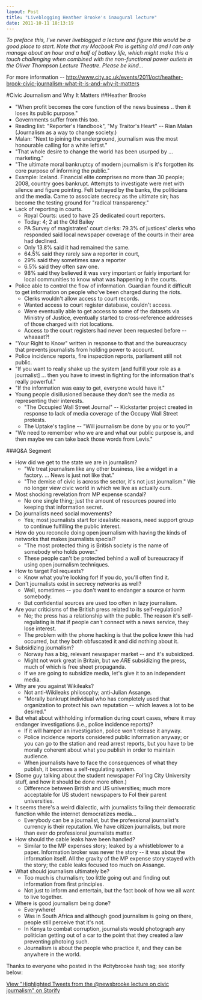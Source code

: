 ```yaml
---
layout: Post
title: "Liveblogging Heather Brooke's inaugural lecture"
date: 2011-10-11 18:13:19
---
```


*To preface this, I've never liveblogged a lecture and figure this would be a good place to start. Note that my Macbook Pro is getting old and I can only manage about an hour and a half of battery life, which might make this a touch challenging when combined with the non-functional power outlets in the Oliver Thompson Lecture Theatre. Please be kind...*

For more information -- http://www.city.ac.uk/events/2011/oct/heather-brook-civic-journalism-what-it-is-and-why-it-matters

#Civic Journalism and Why It Matters
##Heather Brooke

+ "When profit becomes the core function of the news business .. then it loses its public purpose."
+ Governments suffer from this too.
+ Reading list: "Reporter's Handbook", "My Traitor's Heart" -- Rian Malan (Journalism as a way to change society.)
+ Malan: "Next to joining the underground, journalism was the most honourable calling for a white leftist."
+ "That whole desire to change the world has been usurped by ... marketing."
+ "The ultimate moral bankruptcy of modern journalism is it's forgotten its core purpose of informing the public."
+ Example: Iceland. Financial elite comprises no more than 30 people; 2008, country goes bankrupt. Attempts to investigate were met with silence and figure pointing. Felt betrayed by the banks, the politicians and the media. Came to associate secrecy as the ultimate sin; has become the testing ground for "radical transparency."
+ Lack of reporting in courts. 
    + Royal Courts: used to have 25 dedicated court reporters.
    + Today: 4; 2 at the Old Bailey
    + PA Survey of magistrates' court clerks: 79.3% of justices' clerks who responded said local newspaper coverage of the courts in their area had declined.
    + Only 13.8% said it had remained the same.
    + 64.5% said they rarely saw a reporter in court,
    + 29% said they sometimes saw a reporter
    + 6.5% said they often saw one.
    + 98% said they believed it was very important or fairly important for local communities to know what was happening in the courts.
+ Police able to control the flow of information. Guardian found it difficult to get information on people who've been charged during the riots.
    + Clerks wouldn't allow access to court records.
    + Wanted access to court register database, couldn't access.
    + Were eventually able to get access to some of the datasets via Ministry of Justice, eventually started to cross-reference addresses of those charged with riot locations.
    + Access to the court registers had never been requested before -- whaaaat?!
+ "Your Right to Know" written in response to that and the bureaucracy that prevents journalists from holding power to account.  
+ Police incidence reports, fire inspection reports, parliament still not public. 
+ "If you want to really shake up the system [and fulfill your role as a journalist] ... then you have to invest in fighting for the information that's really powerful."
+ "If the information was easy to get, everyone would have it."
+ Young people disillusioned because they don't see the media as representing their interests. 
   + "The Occupied Wall Street Journal" -- Kickstarter project created in response to lack of media coverage of the Occupy Wall Street protests.
   + The Uptake's tagline -- "Will journalism be done by you or to you?"
+ "We need to remember who we are and what our public purpose is, and then maybe we can take back those words from Levis."

###Q&A Segment
+ How did we get to the state we are in journalism?
    + "We treat journalism like any other business, like a widget in a factory. ... News is just not like that."
    + "The demise of civic is across the sector, it's not just journalism." We no longer view civic world in which we live as actually ours.
+ Most shocking revelation from MP expense scandal?
    + No one single thing; just the amount of resources poured into keeping that information secret.
+ Do journalists need social movements?
    + Yes; most journalists start for idealistic reasons, need support group to continue fulfilling the public interest.
+ How do you reconcile doing open journalism with having the kinds of networks that makes journalists special?
    + "The most protected thing is British society is the name of somebody who holds power."
    + These people can't be protected behind a wall of bureaucracy if using open journalism techniques.
+ How to target FoI requests?
    + Know what you're looking for! If you do, you'll often find it.
+ Don't journalists exist in secrecy networks as well?
    + Well, sometimes -- you don't want to endanger a source or harm somebody.
    + But confidential sources are used too often in lazy journalism.
+ Are your criticisms of the British press related to its self-regulation? 
    + No; the press has a relationship with the public. The reason it's self-regulating is that if people can't connect with a news service, they lose interest.
    + The problem with the phone hacking is that the police knew this had occurred, but they both obfuscated it and did nothing about it.
+ Subsidizing journalism?
    + Norway has a big, relevant newspaper market -- and it's subsidized. 
    + Might not work great in Britain, but we *ARE* subsidizing the press, much of which is free sheet propaganda.
    + If we are going to subsidize media, let's give it to an independent media.
+ Why are you against Wikileaks?
    + Not anti-Wikileaks philosophy; anti-Julian Assange.
    + "Morally bankrupt individual who has completely used that organization to protect his own reputation -- which leaves a lot to be desired."
+ But what about withholding information during court cases, where it may endanger investigations (i.e., police incidence reports)?
    + If it will hamper an investigation, police won't release it anyway.
    + Police incidence reports considered public information anyway; or you can go to the station and read arrest reports, but you have to be morally coherent about what you publish in order to maintain audience.
    + When journalists have to face the consequences of what they publish, it becomes a self-regulating system.
+ (Some guy talking about the student newspaper FoI'ing City University stuff, and how it should be done more often.)
    + Difference between British and US universities; much more acceptable for US student newspapers to FoI their parent universities.
+ It seems there's a weird dialectic, with journalists failing their democratic function while the internet democratizes media...
    + Everybody can be a journalist, but the professional journalist's currency is their reputation. We have citizen journalists, but more than ever do professional journalists matter.
+ How should the cable leaks have been handled?
    + Similar to the MP expenses story; leaked by a whistleblower to a paper. Information broker was never the story -- it was about the information itself. All the gravity of the MP expense story stayed with the story; the cable leaks focused too much on Assange.
+ What should journalism ultimately be?
    + Too much is churnalism; too little going out and finding out information from first principles. 
    + Not just to inform and entertain, but the fact book of how we all want to live together.
+ Where is good journalism being done?
    + Everywhere! 
    + Was in South Africa and although good journalism is going on there, people still perceive that it's not. 
    + In Kenya to combat corruption, journalists would photograph any politician getting out of a car to the point that they created a law preventing photoing such.
    + Journalism is about the people who practice it, and they can be anywhere in the world.

Thanks to everyone who posted in the #citybrooke hash tag; see storify below:
<script src="http://storify.com/aendrew/highlighted-tweets-from-the-newsbrooke-lecture-on-.js"></script><noscript><a href="http://storify.com/aendrew/highlighted-tweets-from-the-newsbrooke-lecture-on-" target="_blank">View "Highlighted Tweets from the @newsbrooke lecture on civic journalism" on Storify</a></noscript>
